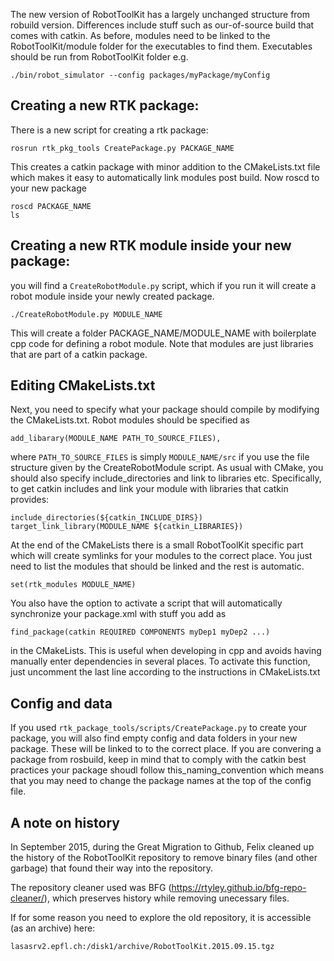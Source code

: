 The new version of RobotToolKit has a largely unchanged structure from robuild
version. Differences include stuff such as our-of-source build that comes with
catkin. As before, modules need to be linked to the RobotToolKit/module folder
for the executables to find them. Executables should be run from RobotToolKit
folder e.g.

    ./bin/robot_simulator --config packages/myPackage/myConfig


Creating a new RTK package:
---------------------------

There is a new script for creating a rtk package:

    rosrun rtk_pkg_tools CreatePackage.py PACKAGE_NAME

This creates a catkin package with minor addition to the CMakeLists.txt file
which makes it easy to automatically link modules post build. Now roscd to your
new package

    roscd PACKAGE_NAME
    ls


Creating a new RTK module inside your new package:
-------------------------------------------------

you will find a `CreateRobotModule.py` script, which if you run it will create a
robot module inside your newly created package.

    ./CreateRobotModule.py MODULE_NAME

This will create a folder PACKAGE_NAME/MODULE_NAME with boilerplate cpp code for
defining a robot module. Note that modules are just libraries that are part of a
catkin package.


Editing CMakeLists.txt
----------------------

Next, you need to specify what your package should compile by modifying the
CMakeLists.txt. Robot modules should be specified as

    add_libarary(MODULE_NAME PATH_TO_SOURCE_FILES),

where `PATH_TO_SOURCE_FILES` is simply `MODULE_NAME/src` if you use the file
structure given by the CreateRobotModule script. As usual with CMake, you should
also specify include_directories and link to libraries etc. Specifically, to get
catkin includes and link your module with libraries that catkin provides:

    include_directories(${catkin_INCLUDE_DIRS})
    target_link_library(MODULE_NAME ${catkin_LIBRARIES})

At the end of the CMakeLists there is a small RobotToolKit specific part which
will create symlinks for your modules to the correct place. You just need to
list the modules that should be linked and the rest is automatic.

    set(rtk_modules MODULE_NAME)

You also have the option to activate a script that will automatically
synchronize your package.xml with stuff you add as

    find_package(catkin REQUIRED COMPONENTS myDep1 myDep2 ...)

in the CMakeLists. This is useful when developing in cpp and avoids having
manually enter dependencies in several places. To activate this function, just
uncomment the last line according to the instructions in CMakeLists.txt


Config and data
---------------

If you used `rtk_package_tools/scripts/CreatePackage.py` to create your package,
you will also find empty config and data folders in your new package. These will
be linked to to the correct place. If you are convering a package from rosbuild,
keep in mind that to comply with the catkin best practices your package shoudl
follow this_naming_convention which means that you may need to change the
package names at the top of the config file.


A note on history
------------------

In September 2015, during the Great Migration to Github, Felix cleaned up the
history of the RobotToolKit repository to remove binary files (and other
garbage) that found their way into the repository.

The repository cleaner used was BFG
(https://rtyley.github.io/bfg-repo-cleaner/), which preserves history while
removing unecessary files.

If for some reason you need to explore the old repository, it is accessible (as
an archive) here:

    lasasrv2.epfl.ch:/disk1/archive/RobotToolKit.2015.09.15.tgz